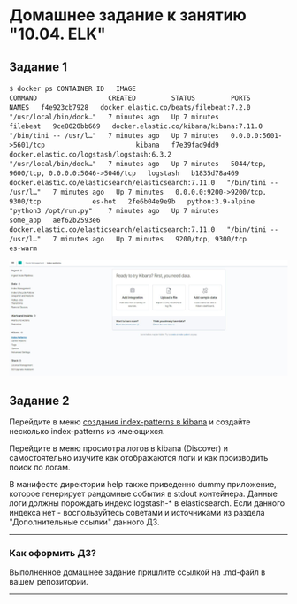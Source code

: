 # Домашнее задание к занятию "10.04. ELK"

## Задание 1

`$ docker ps
CONTAINER ID   IMAGE                                                  COMMAND                  CREATED         STATUS         PORTS                                        NAMES  
f4e923cb7928   docker.elastic.co/beats/filebeat:7.2.0                 "/usr/local/bin/dock…"   7 minutes ago   Up 7 minutes                                                filebeat  
9ce8020bb669   docker.elastic.co/kibana/kibana:7.11.0                 "/bin/tini -- /usr/l…"   7 minutes ago   Up 7 minutes   0.0.0.0:5601->5601/tcp                       kibana  
f7e39fad9dd9   docker.elastic.co/logstash/logstash:6.3.2              "/usr/local/bin/dock…"   7 minutes ago   Up 7 minutes   5044/tcp, 9600/tcp, 0.0.0.0:5046->5046/tcp   logstash  
b1835d78a469   docker.elastic.co/elasticsearch/elasticsearch:7.11.0   "/bin/tini -- /usr/l…"   7 minutes ago   Up 7 minutes   0.0.0.0:9200->9200/tcp, 9300/tcp             es-hot  
2fe6b04e9e9b   python:3.9-alpine                                      "python3 /opt/run.py"    7 minutes ago   Up 7 minutes                                                some_app  
aef62b2593e6   docker.elastic.co/elasticsearch/elasticsearch:7.11.0   "/bin/tini -- /usr/l…"   7 minutes ago   Up 7 minutes   9200/tcp, 9300/tcp                           es-warm`   

![img](IMG_20210823_115657_668.jpg)

## Задание 2


Перейдите в меню [создания index-patterns  в kibana](http://localhost:5601/app/management/kibana/indexPatterns/create)
и создайте несколько index-patterns из имеющихся.

Перейдите в меню просмотра логов в kibana (Discover) и самостоятельно изучите как отображаются логи и как производить 
поиск по логам.

В манифесте директории help также приведенно dummy приложение, которое генерирует рандомные события в stdout контейнера.
Данные логи должны порождать индекс logstash-* в elasticsearch. Если данного индекса нет - воспользуйтесь советами 
и источниками из раздела "Дополнительные ссылки" данного ДЗ.
 
---

### Как оформить ДЗ?

Выполненное домашнее задание пришлите ссылкой на .md-файл в вашем репозитории.

---

 

